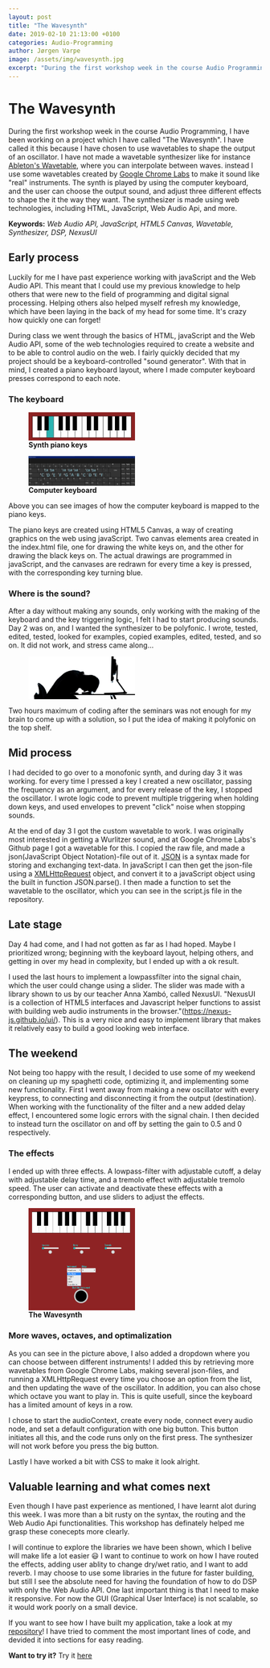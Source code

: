 ```yaml
---
layout: post
title: "The Wavesynth"
date: 2019-02-10 21:13:00 +0100
categories: Audio-Programming
author: Jørgen Varpe
image: /assets/img/wavesynth.jpg
excerpt: "During the first workshop week in the course Audio Programming, I have been working on a project which I have called "The Wavesynth". I have called it this because I have chosen to use wavetables to shape the output of an oscillator. I have not made a wavetable synthesizer like for instance <a href="https://www.ableton.com/en/packs/wavetable/" target="_blank">Ableton's Wavetable</a>, where you can interpolate between waves. instead I use some wavetables created by <a href="https://github.com/GoogleChromeLabs/web-audio-samples/tree/gh-pages/samples/audio/wave-tables" target="_blank">Google Chrome Labs</a> to make it sound like "real" instruments. The synth is played by using the computer keyboard, and the user can choose the output sound, and adjust three different effects to shape the it the way they want. The synthesizer is made using web technologies, including HTML, JavaScript, Web Audio Api, and more."
---
```


# The Wavesynth

During the first workshop week in the course Audio Programming, I have been working on a project which I have called "The Wavesynth". I have called it this because I have chosen to use wavetables to shape the output of an oscillator. I have not made a wavetable synthesizer like for instance <a href="https://www.ableton.com/en/packs/wavetable/" target="_blank">Ableton's Wavetable</a>, where you can interpolate between waves. instead I use some wavetables created by <a href="https://github.com/GoogleChromeLabs/web-audio-samples/tree/gh-pages/samples/audio/wave-tables" target="_blank">Google Chrome Labs</a> to make it sound like "real" instruments. The synth is played by using the computer keyboard, and the user can choose the output sound, and adjust three different effects to shape the it the way they want. The synthesizer is made using web technologies, including HTML, JavaScript, Web Audio Api, and more.

__Keywords:__ _Web Audio API, JavaScript, HTML5 Canvas, Wavetable, Synthesizer, DSP, NexusUI_

## Early process

Luckily for me I have past experience working with javaScript and the Web Audio API. This meant that I could use my previous knowledge to help others that were new to the field of programming and digital signal processing. Helping others also helped myself refresh my knowledge, which have been laying in the back of my head for some time. It's crazy how quickly one can forget!

During class we went through the basics of HTML, javaScript and the Web Audio API, some of the web technologies required to create a website and to be able to control audio on the web. I fairly quickly decided that my project should be a keyboard-controlled "sound generator". With that in mind, I created a piano keyboard layout, where I made computer keyboard presses correspond to each note.

### The keyboard

<figure>
  <img src="/assets/img/varpe/keyboard.jpg" alt="synth piano keys" width="50%" align="middle"/>
  <figcaption><strong>Synth piano keys</strong></figcaption>
</figure>

<figure>
  <img src="/assets/img/varpe/tast.PNG" alt="computer keyboard" width="50%" align="middle"/>
  <figcaption><strong>Computer keyboard</strong></figcaption>
</figure>

Above you can see images of how the computer keyboard is mapped to the piano keys.

The piano keys are created using HTML5 Canvas, a way of creating graphics on the web using javaScript. Two canvas elements area created in the index.html file, one for drawing the white keys on, and the other for drawing the black keys on. The actual drawings are programmed in javaScript, and the canvases are redrawn for every time a key is pressed, with the corresponding key turning blue.

### Where is the sound?

After a day without making any sounds, only working with the making of the keyboard and the key triggering logic, I felt I had to start producing sounds. Day 2 was on, and I wanted the synthesizer to be polyfonic. I wrote, tested, edited, tested, looked for examples, copied examples, edited, tested, and so on. It did not work, and stress came along...

<figure>
  <img src="/assets/img/varpe/codeStress.jpg" alt="Stressed out by code" width="50%" align="middle"/>
  <figcaption></figcaption>
</figure>

Two hours maximum of coding after the seminars was not enough for my brain to come up with a solution, so I put the idea of making it polyfonic on the top shelf.

## Mid process

I had decided to go over to a monofonic synth, and during day 3 it was working. for every time I pressed a key I created a new oscillator, passing the frequency as an argument, and for every release of the key, I stopped the oscillator. I wrote logic code to prevent multiple triggering when holding down keys, and used envelopes to prevent "click" noise when stopping sounds.

At the end of day 3 I got the custom wavetable to work. I was originally most interested in getting a Wurlitzer sound, and at Google Chrome Labs's Github page I got a wavetable for this. I copied the raw file, and made a json(JavaScript Object Notation)-file out of it. <a href="https://www.w3schools.com/js/js_json_intro.asp" target="_blank">JSON</a> is a syntax made for storing and exchanging text-data. In javaScript I can then get the json-file using a <a href="https://www.w3schools.com/xml/xml_http.asp" target="_blank">XMLHttpRequest</a> object, and convert it to a javaScript object using the built in function JSON.parse(). I then made a function to set the wavetable to the oscillator, which you can see in the script.js file in the repository.

## Late stage

Day 4 had come, and I had not gotten as far as I had hoped. Maybe I prioritized wrong; beginning with the keyboard layout, helping others, and getting in over my head in complexity, but I ended up with a ok result.

I used the last hours to implement a lowpassfilter into the signal chain, which the user could change using a slider. The slider was made with a library shown to us by our teacher Anna Xambó, called NexusUI. "NexusUI is a collection of HTML5 interfaces and Javascript helper functions to assist with building web audio instruments in the browser."(https://nexus-js.github.io/ui/). This is a very nice and easy to implement library that makes it relatively easy to build a good looking web interface.

## The weekend

Not being too happy with the result, I decided to use some of my weekend on cleaning up my spaghetti code, optimizing it, and implementing some new functionality. First I went away from making a new oscillator with every keypress, to connecting and disconnecting it from the output (destination). When working with the functionality of the filter and a new added delay effect, I encountered some logic errors with the signal chain. I then decided to instead turn the oscillator on and off by setting the gain to 0.5 and 0 respectively.

### The effects

I ended up with three effects. A lowpass-filter with adjustable cutoff, a delay with adjustable delay time, and a tremolo effect with adjustable tremolo speed. The user can activate and deactivate these effects with a corresponding button, and use sliders to adjust the effects.

<figure>
  <img src="/assets/img/varpe/dropdown.PNG" alt="The Wavesynth" width="50%" align="middle"/>
  <figcaption><strong>The Wavesynth</strong></figcaption>
</figure>

### More waves, octaves, and optimalization

As you can see in the picture above, I also added a dropdown where you can choose between different instruments! I added this by retrieving more wavetables from Google Chrome Labs, making several json-files, and running a XMLHttpRequest every time you choose an option from the list, and then updating the wave of the oscillator. In addition, you can also chose which octave you want to play in. This is quite usefull, since the keyboard has a limited amount of keys in a row.

I chose to start the audioContext, create every node, connect every audio node, and set a default configuration with one big button. This button initiates all this, and the code runs only on the first press. The synthesizer will not work before you press the big button.

Lastly I have worked a bit with CSS to make it look alright. 

## Valuable learning and what comes next

Even though I have past experience as mentioned, I have learnt alot during this week. I was more than a bit rusty on the syntax, the routing and the Web Audio Api functionalities. This workshop has definately helped me grasp these conecepts more clearly.

I will continue to explore the libraries we have been shown, which I belive will make life a lot easier :smiley: I want to continue to work on how I have routed the effects, adding user ablity to change dry/wet ratio, and I want to add reverb. I may choose to use some libraries in the future for faster building, but still I see the absolute need for having the foundation of how to do DSP with only the Web Audio API. One last important thing is that I need to make it responsive. For now the GUI (Graphical User Interface) is not scalable, so it would work poorly on a small device.

If you want to see how I have built my application, take a look at my <a href="https://github.com/MeltingPlanet/miniProj" target="_blank">repository</a>! I have tried to comment the most important lines of code, and devided it into sections for easy reading.

__Want to try it?__ Try it <a href="http://folk.ntnu.no/jorgennv/miniProject/" target="_blank">here</a>
